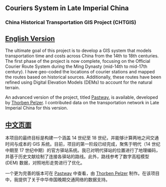 ## Couriers System in Late Imperial China
### China Historical Transportation GIS Project (CHTGIS)

## [English Version](https://ruoranc.github.io/Mingroutes/index_en.html)
The ultimate goal of this project is to develop a GIS system that models transportation time and costs across China from the 14th to 18th centuries. The first phase of the project is now complete, focusing on the Official Courier Route System during the Ming Dynasty (mid-14th to mid-17th century). I have geo-coded the locations of courier stations and mapped the routes based on historical sources. Additionally, these routes have been refined using Digital Elevation Models (DEMs) to account for the natural terrain.

An advanced version of the project, titled [Pastway](https://turban.shinyapps.io/PASTWAY/), is available, developed by [Thorben Pelzer](https://tp451.github.io/). I contributed data on the transportation network in Late Imperial China for this version.

## [中文页面](https://ruoranc.github.io/Mingroutes/index.html)  
本项目的最终目标是构建一个涵盖 14 世纪至 18 世纪，并能够计算两地之间交通时间与成本的 GIS 系统。目前，项目的第一阶段已经完成，聚焦于明代（14 世纪中期至 17 世纪中期）的官方驿站系统。我已对明代驿站的位置进行了地理编码，并基于历史文献绘制了连接各驿站的路线。此外，路线参考了数字高程模型 (DEM) 数据，对照地形走势进行了优化。

一个更为完善的版本可在 [Pastway](https://turban.shinyapps.io/PASTWAY/) 中查看，由 [Thorben Pelzer](https://tp451.github.io/) 制作。在该项目中，我提供了关于中华帝国晚期交通网络的数据支持。


